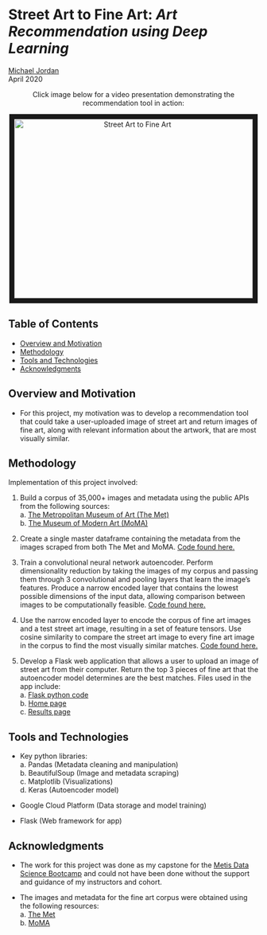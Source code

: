    # Street Art to Fine Art: *Art Recommendation using Deep Learning*

[Michael Jordan](https://www.linkedin.com/in/michaeljoshuajordan/)  
April 2020

<p align="center">
Click image below for a video presentation demonstrating the recommendation tool in action:
</p>

<p align="center">
<a href="https://www.youtube.com/watch?v=VMcK-Z3naK4&feature=youtu.be" target="_blank"><img       src="https://cdn.buttercms.com/jq9R20pTEmusaIsCE3TU" 
alt="Street Art to Fine Art" width="480" height="360" border="10" /></a>
</p>

## Table of Contents
* [Overview and Motivation](#overview-and-motivation)
* [Methodology](#methodology)
* [Tools and Technologies](#tools-and-technologies)
* [Acknowledgments](#acknowledgments)

## Overview and Motivation
- For this project, my motivation was to develop a recommendation tool that could take a user-uploaded image of street art and return images of fine art, along with relevant information about the artwork, that are most visually similar. 

## Methodology 
Implementation of this project involved: 

1. Build a corpus of 35,000+ images and metadata using the public APIs from the following sources:   
      a. [The Metropolitan Museum of Art (The Met)](https://github.com/jordanm3/street-art-to-fine-art/blob/master/data_collection/met_data.ipynb)  
      b. [The Museum of Modern Art (MoMA)](https://github.com/jordanm3/street-art-to-fine-art/blob/master/data_collection/moma_data.ipynb)

2. Create a single master dataframe containing the metadata from the images scraped from both The Met and MoMA. [Code found here.](https://github.com/jordanm3/street-art-to-fine-art/blob/master/data_collection/metadata_final.ipynb)

3. Train a convolutional neural network autoencoder. Perform dimensionality reduction by taking the images of my corpus and passing them through 3 convolutional and pooling layers that learn the image’s features. Produce a narrow encoded layer that contains the lowest possible dimensions of the input data, allowing comparison between images to be computationally feasible. [Code found here.](https://github.com/jordanm3/street-art-to-fine-art/blob/master/models/autoencoder_model.ipynb)

4. Use the narrow encoded layer to encode the corpus of fine art images and a test street art image, resulting in a set of feature tensors. Use cosine similarity to compare the street art image to every fine art image in the corpus to find the most visually similar matches. [Code found here.](https://github.com/jordanm3/street-art-to-fine-art/blob/master/models/image_comparison.ipynb) 

5. Develop a Flask web application that allows a user to upload an image of street art from their computer. Return the top 3 pieces of fine art that the autoencoder model determines are the best matches. Files used in the app include:  
      a. [Flask python code](https://github.com/jordanm3/street-art-to-fine-art/blob/master/flask_files/imagecomparison.py)  
      b. [Home page](https://github.com/jordanm3/street-art-to-fine-art/blob/master/flask_files/index.html)  
      c. [Results page](https://github.com/jordanm3/street-art-to-fine-art/blob/master/flask_files/results.html)

## Tools and Technologies
- Key python libraries:  
      a. Pandas (Metadata cleaning and manipulation)  
      b. BeautifulSoup (Image and metadata scraping)  
      c. Matplotlib (Visualizations)  
      d. Keras (Autoencoder model)

- Google Cloud Platform (Data storage and model training)

- Flask (Web framework for app)

## Acknowledgments
- The work for this project was done as my capstone for the [Metis Data Science Bootcamp](https://www.thisismetis.com/data-science-bootcamps) and could not have been done without the support and guidance of my instructors and cohort.

- The images and metadata for the fine art corpus were obtained using the following resources:  
      a. [The Met](https://github.com/metmuseum/openaccess)  
      b. [MoMA](https://github.com/MuseumofModernArt/collection) 
